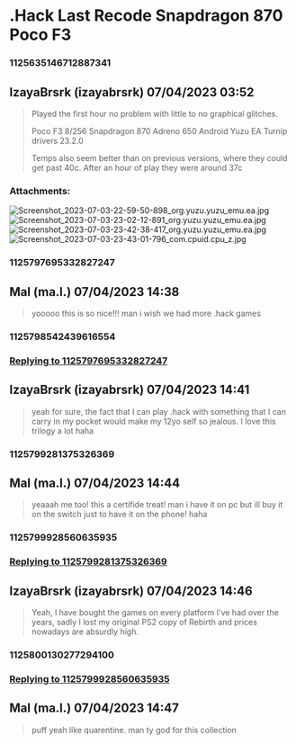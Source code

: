 # .Hack Last Recode Snapdragon 870 Poco F3
### 1125635146712887341
## IzayaBrsrk (izayabrsrk) 07/04/2023 03:52 

> Played the first hour no problem with little to no graphical glitches.
> 
> Poco F3 8/256
> Snapdragon 870
> Adreno 650
> Android Yuzu EA
> Turnip drivers 23.2.0
> 
> Temps also seem better than on previous versions, where they could get past 40c. After an hour of play they were around 37c
### Attachments: 
![Screenshot_2023-07-03-22-59-50-898_org.yuzu.yuzu_emu.ea.jpg](https://yuzudiscordbackup.s3.us-west-2.amazonaws.com/files-media/1125635146712887341_Screenshot_2023-07-03-22-59-50-898_org.yuzu.yuzu_emu.ea.jpg)
![Screenshot_2023-07-03-23-02-12-891_org.yuzu.yuzu_emu.ea.jpg](https://yuzudiscordbackup.s3.us-west-2.amazonaws.com/files-media/1125635146712887341_Screenshot_2023-07-03-23-02-12-891_org.yuzu.yuzu_emu.ea.jpg)
![Screenshot_2023-07-03-23-42-38-417_org.yuzu.yuzu_emu.ea.jpg](https://yuzudiscordbackup.s3.us-west-2.amazonaws.com/files-media/1125635146712887341_Screenshot_2023-07-03-23-42-38-417_org.yuzu.yuzu_emu.ea.jpg)
![Screenshot_2023-07-03-23-43-01-796_com.cpuid.cpu_z.jpg](https://yuzudiscordbackup.s3.us-west-2.amazonaws.com/files-media/1125635146712887341_Screenshot_2023-07-03-23-43-01-796_com.cpuid.cpu_z.jpg)

### 1125797695332827247
## Mal (ma.l.) 07/04/2023 14:38 

> yooooo this is so nice!!! man i wish we had more .hack games

### 1125798542439616554
### [Replying to 1125797695332827247](#1125797695332827247)
## IzayaBrsrk (izayabrsrk) 07/04/2023 14:41 

> yeah for sure, the fact that I can play .hack with something that I can carry in my pocket would make my 12yo self so jealous. I love this trilogy a lot haha

### 1125799281375326369
## Mal (ma.l.) 07/04/2023 14:44 

> yeaaah me too! this a certifide treat! man i have it on pc but ill buy it on the switch just to have it on the phone! haha

### 1125799928560635935
### [Replying to 1125799281375326369](#1125799281375326369)
## IzayaBrsrk (izayabrsrk) 07/04/2023 14:46 

> Yeah, I have bought the games on every platform I've had over the years, sadly I lost my original PS2 copy of Rebirth and prices nowadays are absurdly high.

### 1125800130277294100
### [Replying to 1125799928560635935](#1125799928560635935)
## Mal (ma.l.) 07/04/2023 14:47 

> puff yeah like quarentine. man ty god for this collection

